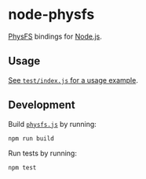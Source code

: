 # node-physfs

[PhysFS](http://icculus.org/physfs/) bindings for [Node.js](http://www.nodejs.com/).

## Usage

[See `test/index.js` for a usage example](test/index.js).

## Development

Build [`physfs.js`](physfs.js) by running:

```
npm run build
```

Run tests by running:

```
npm test
```
